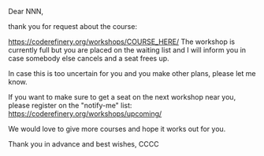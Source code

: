 Dear NNN,

thank you for request about the course:

https://coderefinery.org/workshops/COURSE_HERE/
The workshop is currently full but you are placed on the waiting list and I will inform you in case somebody else cancels and a seat frees up.

In case this is too uncertain for you and you make other plans, please let me know.

If you want to make sure to get a seat on the next workshop near you, please register on the "notify-me" list: https://coderefinery.org/workshops/upcoming/

We would love to give more courses and hope it works out for you.


Thank you in advance and best wishes,
CCCC
